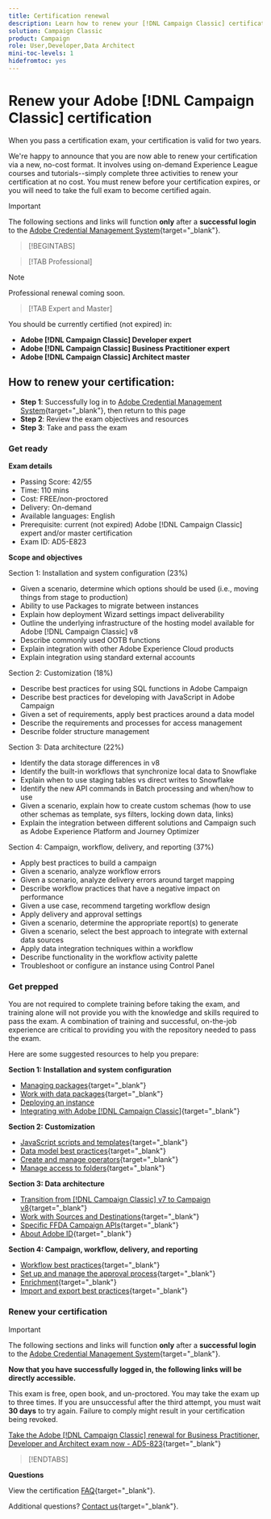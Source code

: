 ```yaml
---
title: Certification renewal
description: Learn how to renew your [!DNL Campaign Classic] certification before it expires.
solution: Campaign Classic
product: Campaign
role: User,Developer,Data Architect
mini-toc-levels: 1
hidefromtoc: yes
---
```

# Renew your Adobe [!DNL Campaign Classic] certification

When you pass a certification exam, your certification is valid for two years.

We're happy to announce that you are now able to renew your certification via a new, no-cost format. It involves using on-demand Experience League courses and tutorials--simply complete three activities to renew your certification at no cost. You must renew before your certification expires, or you will need to take the full exam to become certified again. 

>[!IMPORTANT]
>
>The following sections and links will function **only** after a **successful login** to the [Adobe Credential Management System](http://www.certmetrics.com/adobe){target="_blank"}. 

>[!BEGINTABS]

>[!TAB Professional]

>[!NOTE]
>
>Professional renewal coming soon.

>[!TAB Expert and Master]

You should be currently certified (not expired) in:

* **Adobe [!DNL Campaign Classic] Developer expert**
* **Adobe [!DNL Campaign Classic] Business Practitioner expert**
* **Adobe [!DNL Campaign Classic] Architect master**

## How to renew your certification:

* **Step 1**: Successfully log in to [Adobe Credential Management System](http://www.certmetrics.com/adobe){target="_blank"}, then return to this page
* **Step 2**: Review the exam objectives and resources
* **Step 3**: Take and pass the exam

### Get ready

**Exam details**
  
* Passing Score: 42/55
* Time: 110 mins
* Cost: FREE/non-proctored
* Delivery: On-demand
* Available languages: English
* Prerequisite: current (not expired) Adobe [!DNL Campaign Classic] expert and/or master certification
* Exam ID: AD5-E823

**Scope and objectives**

Section 1: Installation and system configuration (23%)

* Given a scenario, determine which options should be used (i.e., moving things from stage to production)
* Ability to use Packages to migrate between instances
* Explain how deployment Wizard settings impact deliverability
* Outline the underlying infrastructure of the hosting model available for Adobe [!DNL Campaign Classic] v8
* Describe commonly used OOTB functions
* Explain integration with other Adobe Experience Cloud products
* Explain integration using standard external accounts

Section 2: Customization (18%)

* Describe best practices for using SQL functions in Adobe Campaign
* Describe best practices for developing with JavaScript in Adobe Campaign
* Given a set of requirements, apply best practices around a data model
* Describe the requirements and processes for access management
* Describe folder structure management

Section 3: Data architecture (22%)

* Identify the data storage differences in v8
* Identify the built-in workflows that synchronize local data to Snowflake
* Explain when to use staging tables vs direct writes to Snowflake
* Identify the new API commands in Batch processing and when/how to use
* Given a scenario, explain how to create custom schemas (how to use other schemas as template, sys filters, locking down data, links)
* Explain the integration between different solutions and Campaign such as Adobe Experience Platform and Journey Optimizer

Section 4: Campaign, workflow, delivery, and reporting (37%)

* Apply best practices to build a campaign
* Given a scenario, analyze workflow errors
* Given a scenario, analyze delivery errors around target mapping
* Describe workflow practices that have a negative impact on performance
* Given a use case, recommend targeting workflow design
* Apply delivery and approval settings
* Given a scenario, determine the appropriate report(s) to generate
* Given a scenario, select the best approach to integrate with external data sources
* Apply data integration techniques within a workflow
* Describe functionality in the workflow activity palette
* Troubleshoot or configure an instance using Control Panel

### Get prepped

You are not required to complete training before taking the exam, and training alone will not provide you with the knowledge and skills required to pass the exam. A combination of training and successful, on-the-job experience are critical to providing you with the repository needed to pass the exam.

Here are some suggested resources to help you prepare:

**Section 1: Installation and system configuration**

* [Managing packages](https://experienceleague.adobe.com/docs/campaign-standard/using/managing-processes-and-data/importing-and-exporting-data/managing-packages.html?lang=en){target="_blank"}
* [Work with data packages](https://experienceleague.adobe.com/docs/campaign-classic/using/getting-started/administration-basics/working-with-data-packages.html?lang=en){target="_blank"}
* [Deploying an instance](https://experienceleague.adobe.com/docs/campaign-classic/using/installing-campaign-classic/initial-configuration/deploying-an-instance.html?lang=en)
* [Integrating with Adobe [!DNL Campaign Classic]](https://experienceleague.adobe.com/docs/experience-manager-65/administering/integration/campaignonpremise.html?lang=en){target="_blank"}

**Section 2: Customization**

* [JavaScript scripts and templates](https://experienceleague.adobe.com/docs/campaign-classic/using/automating-with-workflows/advanced-management/javascript-scripts-and-templates.html?lang=en){target="_blank"}
* [Data model best practices](https://experienceleague.adobe.com/docs/campaign-classic/using/configuring-campaign-classic/data-model/data-model-best-practices.html?lang=en){target="_blank"}
* [Create and manage operators](https://experienceleague.adobe.com/docs/campaign-classic/using/getting-started/permissions/access-management-operators.html?lang=en){target="_blank"}
* [Manage access to folders](https://experienceleague.adobe.com/docs/campaign-classic/using/getting-started/permissions/access-management-folders.html?lang=en){target="_blank"}

**Section 3: Data architecture**

* [Transition from [!DNL Campaign Classic] v7 to Campaign v8](https://experienceleague.adobe.com/docs/campaign/campaign-v8/new/v7-to-v8.html?lang=en){target="_blank"}
* [Work with Sources and Destinations](https://experienceleague.adobe.com/docs/campaign-classic/using/integrating-with-adobe-experience-cloud/aep-sources-destinations/get-started-sources-destinations.html?lang=en){target="_blank"}
* [Specific FFDA Campaign APIs](https://experienceleague.adobe.com/docs/campaign/campaign-v8/config/architecture/ffda/ffda-characteristics/new-apis.html?lang=en){target="_blank"}
* [About Adobe ID](https://experienceleague.adobe.com/docs/campaign-classic/using/installing-campaign-classic/connect-to-campaign/connecting-via-an-adobe-id/about-adobe-id.html?lang=en){target="_blank"}

**Section 4: Campaign, workflow, delivery, and reporting**

* [Workflow best practices](https://experienceleague.adobe.com/docs/campaign-classic/using/automating-with-workflows/introduction/workflow-best-practices.html?lang=en){target="_blank"}
* [Set up and manage the approval process](https://experienceleague.adobe.com/docs/campaign-classic/using/orchestrating-campaigns/orchestrate-campaigns/marketing-campaign-approval.html?lang=en){target="_blank"}
* [Enrichment](https://experienceleague.adobe.com/docs/campaign-classic/using/automating-with-workflows/targeting-activities/enrichment.html?lang=en){target="_blank"}
* [Import and export best practices](https://experienceleague.adobe.com/docs/campaign-classic/using/automating-with-workflows/introduction/workflow-best-practices.html?lang=en){target="_blank"}

### Renew your certification

>[!IMPORTANT]
>
>The following sections and links will function **only**  after a **successful login** to the [Adobe Credential Management System](http://www.certmetrics.com/adobe){target="_blank"}. 

**Now that you have successfully logged in, the following links will be directly accessible.**

This exam is free, open book, and un-proctored. You may take the exam up to three times. If you are unsuccessful after the third attempt, you must wait **30 days** to try again. Failure to comply might result in your certification being revoked.

[Take the Adobe [!DNL Campaign Classic] renewal for Business Practitioner, Developer and Architect exam now - AD5-823](https://www.certmetrics.com/adobe/candidate/caveon_sso_adobe.aspx?ssoLogin=true&eid=AD5-E823){target="_blank"}

>[!ENDTABS]

**Questions**

View the certification [FAQ](https://experienceleague.adobe.com/docs/certification/certification/faq.html?lang=en){target="_blank"}.

Additional questions? [Contact us](mailto:certif@adobe.com){target="_blank"}.
